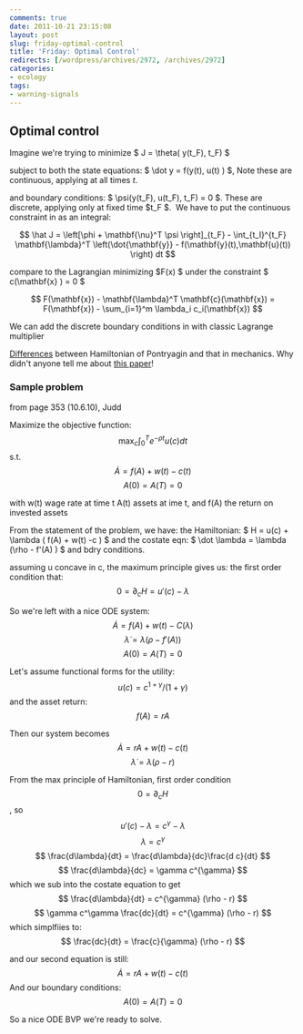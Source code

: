 ```yaml
---
comments: true
date: 2011-10-21 23:15:08
layout: post
slug: friday-optimal-control
title: 'Friday: Optimal Control'
redirects: [/wordpress/archives/2972, /archives/2972]
categories:
- ecology
tags:
- warning-signals
---
```


## Optimal control


Imagine we're trying to minimize $ J = \theta( y(t_F), t_F) $

subject to both the state equations: $ \dot y = f(y(t), u(t) ) $, Note these are continuous, applying at all times $t$.

and boundary conditions: $ \psi(y(t_F), u(t_F), t_F) = 0 $. These are discrete, applying only at fixed time $t_F $.  We have to put the continuous constraint in as an integral:

$$ \hat J = \left[\phi + \mathbf{\nu}^T \psi \right]_{t_F} - \int_{t_I}^{t_F} \mathbf{\lambda}^T \left(\dot{\mathbf{y}} - f(\mathbf{y}(t),\mathbf{u}(t)) \right) dt $$

compare to the Lagrangian minimizing $F(x) $ under the constraint $ c(\mathbf{x} ) = 0 $

$$ F(\mathbf{x}) - \mathbf{\lambda}^T \mathbf{c}(\mathbf{x}) = F(\mathbf{x}) - \sum_{i=1}^m \lambda_i c_i(\mathbf{x}) $$

We can add the discrete boundary conditions in with classic Lagrange multiplier

[Differences](http://en.wikipedia.org/wiki/Hamiltonian_(control_theory)) between Hamiltonian of Pontryagin and that in mechanics. Why didn't anyone tell me about [this paper](https://netfiles.uiuc.edu/liberzon/www/teaching/sussmann-willems.pdf)!


### Sample problem


from page 353 (10.6.10), Judd

Maximize the objective function:
$$ \max_c \int_0^T e^{-\rho t} u(c) dt $$
s.t. $$\dot A = f(A) + w(t) -c(t) $$
$$ A(0) = A(T) = 0 $$

with w(t) wage rate at time t
A(t) assets at ime t,
and f(A) the return on invested assets

From the statement of the problem, we have:
the Hamiltonian: $ H = u(c) + \lambda ( f(A) + w(t) -c ) $
and the costate eqn: $ \dot \lambda = \lambda (\rho - f'(A) ) $
and bdry conditions.

assuming u concave in c, the maximum principle gives us:
the first order condition that:
$$ 0 = \partial_c H = u'(c) - \lambda $$

So we're left with a nice ODE system:
$$ \dot A = f(A) + w(t) - C(\lambda) $$
$$ \dot \lambda = \lambda (\rho - f'(A)) $$
$$ A(0) = A(T) = 0 $$

Let's assume functional forms for the utility:
$$ u(c) = c^{1+\gamma}/(1+\gamma) $$
and the asset return:
$$ f(A) = rA $$

Then our system becomes
$$ \dot A = rA + w(t) - c(t) $$
$$ \dot \lambda = \lambda (\rho - r ) $$

From the max principle of Hamiltonian, first order condition
$$ 0 = \partial_c H $$, so
$$ u'(c) -\lambda = c^{\gamma} -\lambda $$
$$ \lambda = c^{\gamma} $$
$$ \frac{d\lambda}{dt} = \frac{d\lambda}{dc}\frac{d c}{dt} $$
$$ \frac{d\lambda}{dc} = \gamma c^{\gamma} $$
which we sub into the costate equation to get
$$ \frac{d\lambda}{dt} = c^{\gamma} (\rho - r) $$
$$ \gamma c^\gamma \frac{dc}{dt} = c^{\gamma} (\rho - r) $$
which simplfiies to:
$$ \frac{dc}{dt} = \frac{c}{\gamma} (\rho - r) $$

and our second equation is still:
$$ \dot A = rA + w(t) - c(t) $$
And our boundary conditions:
$$ A(0) = A(T) = 0 $$

So a nice ODE BVP we're ready to solve.  




